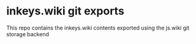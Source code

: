 # inkeys.wiki git exports

This repo contains the inkeys.wiki contents exported using the js.wiki git storage backend
